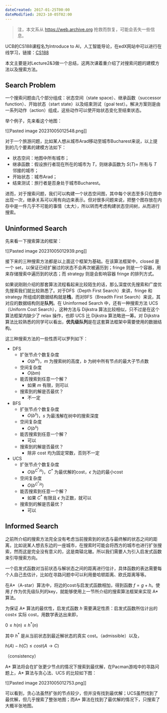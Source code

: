 ```yaml
---
dateCreated: 2017-01-25T00:00
dateModified: 2023-10-05T02:00
---
```

> 注，本文系从 https://web.archive.org 抢救而恢复，可能会丢失一些信息。

UCB的CS188课程名为Introduce to AI，人工智能导论，在edX网站中可以进行在线学习，链接：[CS188](https://edge.edx.org/courses/course-v1:BerkeleyX+CS188-SU16+SU16/)

本文主要是对Lecture2&3做一个总结，这两次课着重介绍了对搜索问题的建模方法以及搜索方法。

## Search Problem

一个搜索问题由几个部分组成：状态空间（state space）、继承函数（successor function）、开始状态（start state）以及结束测试（goal test）。解决方案则是由一系列动作（action）组成，这些动作可以使开始状态变化至结束状态。

举个例子，先来看这个地图：

![[Pasted image 20231005012548.png]]

对于一个旅游问题，比如某人想从城市Arad移动至城市Bucharest来说，以上提到的几个要素的建模方法如下：

- 状态空间：地图中所有城市；
- 继承函数：假设旅行者现在所在的城市为 $T$，则继承函数为 $S(T)=$ 所有与 $T$ 邻接的城市；
- 开始状态：城市Arad；
- 结束测试：旅行者是否身处于城市Bucharest。

进而，对于搜索问题，我们可以构建一个状态空间图，其中每个状态至多只在图中出现一次，继承关系可以用有向边来表示。但对很多问题来说，把整个图存放在内存中是一件几乎不可能的事情（太大），所以转而考虑构建状态空间树，从而进行搜索。

## Uninformed Search

先来看一下搜索算法的框架：

![[Pasted image 20231005012939.png]]

接下来的三种搜索方法都是以上面这个框架为基础。在该算法框架中，closed 是一个 set，以保证已经扩展过的状态不会再次被遍历到；fringe 则是一个容器，用来存储搜索中遍历到的状态；而 strategy 则是会影响容器 fringe 的排列方式。

如果说刚刚介绍的那套算法流程看起来比较陌生的话，那么深度优先搜索和广度优先搜索我们就比较熟悉了。对于DFS（Depth First Search）来讲，fringe 和 strategy 所组成的数据结构就是**栈**，而对BFS（Breadth First Search）来说，其对应的数据结构则是**队列**。在 Uninformed Search 中，还有一种搜索方法 UCS（Uniform Cost Search），这种方法与 Dijkstra 算法比较相似，只不过是在这个算法框架内缺少了 relax 操作，也即 UCS 比 Dijkstra 算法略逊一筹。对 Dijkstra 算法比较熟悉的同学可以看出，**优先级队列**是在这套算法框架中需要使用的数据结构。
 
这三种搜索方法的一些性质可以罗列如下：

- DFS
	- 扩张节点个数复杂度
		- $O(b^{m})$，$m$ 为搜索树的高度，$b$ 为树中所有节点的最大子节点数
	- 空间复杂度
		- $O(bm)$
	- 能否搜索到任意一个解？
		- 如果 $m$ 有限，则可以
	- 搜索到的解是否最优？
		- 不一定
- BFS
	- 扩张节点个数复杂度
		- $O(b^{s})$，$s$ 为最浅解在树中的搜索深度
	- 空间复杂度
		- $O(b^{s})$
	- 能否搜索到任意一个解？
		- 可以
	- 搜索到的解是否最优？
		- 除非 cost 均为固定常数，否则不一定
- UCS
	- 扩张节点个数复杂度
		- $O(b^{C^{*}/\epsilon})$，$C^{*}$ 为最优解的cost，$\epsilon$ 为边的最小cost
	- 空间复杂度
		- $O(b^{C^{*}/\epsilon})$
	- 能否搜索到任意一个解？
		- 如果 $C^{*}$ 有限且 $\epsilon$ 为正数，就可以
	- 搜索到的解是否最优？
		- 可以

## Informed Search

之前所介绍的搜索方法完全没有考虑当前搜索到的状态与最终解的状态之间的距离，比如说某人想去东边的一座城市，在搜索时可能会将西方的城市也进行扩张搜索，然而这是完全没有意义的，这是南辕北辙。所以我们需要人为引入启发式函数来引导搜索方向。

一个启发式函数对当前状态与解状态之间的距离进行估计，具体函数的表达需要每个人自己去估计，比如在寻路问题中可以利用曼哈顿距离、欧氏距离等等。

在A*（A-star）算法中，将边的cost与启发式函数相加，得到函数 $f=g+h$。使用 $f$ 作为优先级队列的key，就能够使用上一节所介绍的搜索算法框架来实现 A* 算法。

为保证 A* 算法的最优性，启发式函数 $h$ 需要满足性质：启发式函数所估计出的 cost≤ 实际 cost，用数学表达出来即，

$0\le h(n)\le h^{*}(n)$

其中 $h^{*}$ 是从当前状态到最近解状态的真实 cost。（admissible）以及，

$h(A)-h(C)\le cost(A\rightarrow C)$

（consistency）

A* 算法将会在扩张更少节点的情况下搜索到最优解，在Pacman游戏中的寻路问题上，A* 算法与贪心法、UCS 的比较如下图：

![[Pasted image 20231005012753.png]]

可以看到，贪心法虽然扩张的节点较少，但并没有找到最优解；UCS虽然找到了最优解，但几乎搜索了整张地图；而A* 算法在找到了最优解的情况下，只搜索了大概半张地图。